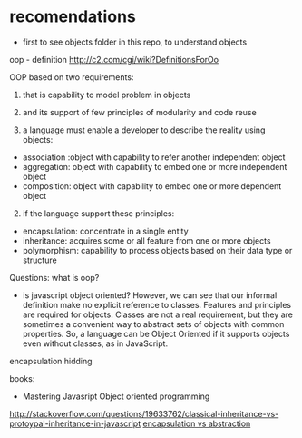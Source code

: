 # recomendations
- first to see objects folder in this repo, to understand objects

oop - definition
http://c2.com/cgi/wiki?DefinitionsForOo

OOP based on two requirements:
1. that is capability to model problem in objects
2.  and its support of few principles of modularity and
code reuse

1. a language must enable a developer to describe
the reality using objects:
- association :object with capability to refer another independent object
- aggregation: object with capability to embed one or more independent object
- composition: object with capability to embed one or more dependent object

2. if the language support these principles:
- encapsulation: concentrate in a single entity
- inheritance: acquires some or all feature from one or more objects
- polymorphism: capability to process objects based on their data type or structure

Questions:
what is oop?
- is javascript object oriented?
However, we can see that our informal definition make no explicit reference to classes.
Features and principles are required for objects. Classes are not a real requirement, but they
are sometimes a convenient way to abstract sets of objects with common properties. So, a
language can be Object Oriented if it supports objects even without classes, as in JavaScript.

encapsulation hidding

books:
- Mastering Javasript Object oriented programming



http://stackoverflow.com/questions/19633762/classical-inheritance-vs-protoypal-inheritance-in-javascript
[encapsulation vs abstraction](http://stackoverflow.com/questions/16014290/simple-way-to-understand-encapsulation-and-abstraction)
